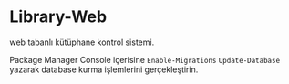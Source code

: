 # Library-Web
 
 web tabanlı kütüphane kontrol sistemi.

Package Manager Console içerisine
`Enable-Migrations` 
`Update-Database`
yazarak database kurma işlemlerini gerçekleştirin.
